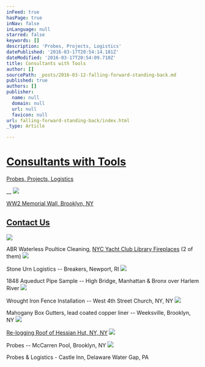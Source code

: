 ```yaml
---
inFeed: true
hasPage: true
inNav: false
inLanguage: null
starred: false
keywords: []
description: 'Probes, Projects, Logistics'
datePublished: '2016-03-17T20:54:14.181Z'
dateModified: '2016-03-17T20:54:09.710Z'
title: Consultants with Tools
author: []
sourcePath: _posts/2016-03-12-falling-forward-standing-back.md
published: true
authors: []
publisher:
  name: null
  domain: null
  url: null
  favicon: null
url: falling-forward-standing-back/index.html
_type: Article

---
```

# [Consultants with Tools][0]

[Probes, Projects, Logistics][0]

__
![](https://the-grid-user-content.s3-us-west-2.amazonaws.com/de4a6241-e543-4fb0-90eb-db9684ba911a.jpg)

[WW2 Memorial Wall, Brooklyn, NY][1]

## [Contact Us][0]
![](https://the-grid-user-content.s3-us-west-2.amazonaws.com/36c04945-f2bf-417f-b3f9-68a645c18577.jpg)

ABR Waterless Poultice Cleaning, [NYC Yacht Club Library Fireplaces][2] (2 of them)
![](https://the-grid-user-content.s3-us-west-2.amazonaws.com/d3cb57e7-3aeb-470a-8ed0-4e8eac5a44b3.jpg)

Stone Urn Logistics -- Breakers, Newport, RI
![](https://the-grid-user-content.s3-us-west-2.amazonaws.com/4a2ab229-d374-4151-a7b5-d7c1d5fc7fdb.jpg)

1848 Aqueduct Pipe Sample -- High Bridge, Manhattan & Bronx over Harlem River
![](https://the-grid-user-content.s3-us-west-2.amazonaws.com/f7f05db4-8a81-4c99-af01-640dec044cfe.jpg)

Wrought Iron Fence Installation -- West 4th Street Church, NY, NY
![](https://the-grid-user-content.s3-us-west-2.amazonaws.com/9423f570-6270-4fb6-b64a-b38f8fe1cf82.jpg)

Mahogany Box Gutters, lead coated copper liner -- Weeksville, Brooklyn, NY
![](https://the-grid-user-content.s3-us-west-2.amazonaws.com/15676d73-a0fc-4279-94b3-6ae6628b09a9.jpg)

[Re-logging Roof of Hessian Hut, NY, NY][3]
![](https://the-grid-user-content.s3-us-west-2.amazonaws.com/51dbefdc-687c-4cee-bd25-30fa6b1e114a.jpg)

Probes -- McCarren Pool, Brooklyn, NY
![](https://the-grid-user-content.s3-us-west-2.amazonaws.com/5fe97bcf-bdcb-4810-bb30-c1b23a022432.jpg)

Probes & Logistics - Castle Inn, Delaware Water Gap, PA

[0]: https://thegrid.ai/where-what/
[1]: https://thegrid.ai/follett-project-ww2-memorial-wall/
[2]: https://thegrid.ai/follett-ny-yacht-club-fireplaces/
[3]: https://thegrid.ai/follett-project-hessian-hut/